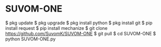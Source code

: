 # SUVOM-ONE 
$ pkg update 
$ pkg upgrade 
$ pkg install python 
$ pkg install git 
$ pip install request 
$ pip install mechanize 
$ git clone https://github.com/SuvomK/SUVOM-ONE
$ git pull 
$ cd SUVOM-ONE
$ python SUVOM-ONE.py
